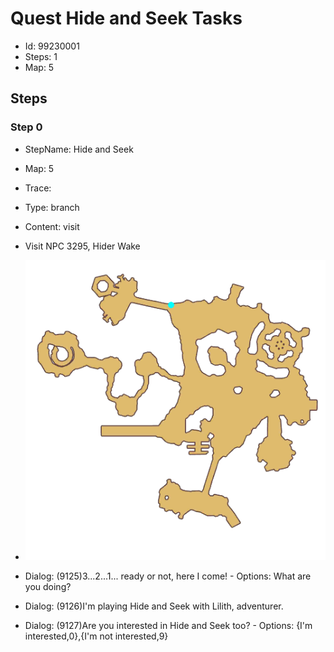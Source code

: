 # Quest Hide and Seek Tasks

- Id: 99230001
- Steps: 1
- Map: 5

## Steps

### Step 0
- StepName:  Hide and Seek
- Map:  5
- Trace:  
- Type:  branch
- Content:  visit
- Visit NPC 3295, Hider Wake

- ![images/99230001_0.png](images/99230001_0.png)
- Dialog: (9125)3...2...1... ready or not, here I come! - Options: What are you doing?
- Dialog: (9126)I'm playing Hide and Seek with Lilith, adventurer.
- Dialog: (9127)Are you interested in Hide and Seek too? - Options: {I'm interested,0},{I'm not interested,9}


